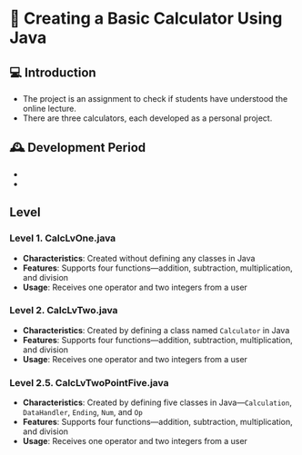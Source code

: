 # :1234: Creating a Basic Calculator Using Java

## :computer: Introduction
- The project is an assignment to check if students have understood the online lecture.
- There are three calculators, each developed as a personal project.

## 🕰️ Development Period
- 
- 

## Level

### Level 1. CalcLvOne.java
- __Characteristics__: Created without defining any classes in Java
- __Features__: Supports four functions—addition, subtraction, multiplication, and division
- __Usage__: Receives one operator and two integers from a user

### Level 2. CalcLvTwo.java
- __Characteristics__: Created by defining a class named `Calculator` in Java
- __Features__: Supports four functions—addition, subtraction, multiplication, and division
- __Usage__: Receives one operator and two integers from a user

### Level 2.5. CalcLvTwoPointFive.java
- __Characteristics__: Created by defining five classes in Java—`Calculation`, `DataHandler`, `Ending`, `Num`, and `Op`
- __Features__: Supports four functions—addition, subtraction, multiplication, and division
- __Usage__: Receives one operator and two integers from a user

